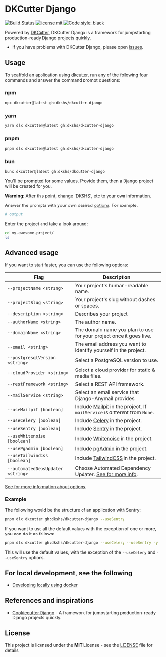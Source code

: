 # DKCutter Django

[![Build Status](https://img.shields.io/github/actions/workflow/status/dkshs/dkcutter-django/ci.yml?branch=main)](https://github.com/dkshs/dkcutter-django/actions/workflows/ci.yml?query=branch%3Amain)
[![license mit](https://img.shields.io/badge/licence-MIT-56BEB8)](LICENSE)
[![Code style: black](https://img.shields.io/badge/code%20style-black-000000.svg)](https://github.com/ambv/black)

Powered by [DKCutter](https://github.com/dkshs/dkcutter), DKCutter Django is a framework for jumpstarting production-ready Django projects quickly.

- If you have problems with DKCutter Django, please open [issues](https://github.com/dkshs/dkcutter-django/issues/new).

## Usage

To scaffold an application using [dkcutter](https://github.com/dkshs/dkcutter), run any of the following four commands and answer the command prompt questions:

### npm

```bash
npx dkcutter@latest gh:dkshs/dkcutter-django
```

### yarn

```bash
yarn dlx dkcutter@latest gh:dkshs/dkcutter-django
```

### pnpm

```bash
pnpm dlx dkcutter@latest gh:dkshs/dkcutter-django
```

### bun

```bash
bunx dkcutter@latest gh:dkshs/dkcutter-django
```

You'll be prompted for some values. Provide them, then a Django project will be created for you.

**Warning**: After this point, change 'DKSHS', etc to your own information.

Answer the prompts with your own desired [options][options-url]. For example:

```bash
# output
```

Enter the project and take a look around:

```bash
cd my-awesome-project/
ls
```

## Advanced usage

If you want to start faster, you can use the following options:

| Flag                              | Description                                                                               |
| --------------------------------- | ----------------------------------------------------------------------------------------- |
| `--projectName <string>`          | Your project's human-readable name.                                                       |
| `--projectSlug <string>`          | Your project's slug without dashes or spaces.                                             |
| `--description <string>`          | Describes your project                                                                    |
| `--authorName <string>`           | The author name.                                                                          |
| `--domainName <string>`           | The domain name you plan to use for your project once it goes live.                       |
| `--email <string>`                | The email address you want to identify yourself in the project.                           |
| `--postgresqlVersion <string>`    | Select a PostgreSQL version to use.                                                       |
| `--cloudProvider <string>`        | Select a cloud provider for static & media files.                                         |
| `--restFramework <string>`        | Select a REST API framework.                                                              |
| `--mailService <string>`          | Select an email service that Django-Anymail provides                                      |
| `--useMailpit [boolean]`          | Include [Mailpit][mailpit-url] in the project. If `mailService` is different from `None`. |
| `--useCelery [boolean]`           | Include [Celery](https://github.com/celery/celery) in the project.                        |
| `--useSentry [boolean]`           | Include [Sentry](https://github.com/getsentry/sentry) in the project.                     |
| `--useWhitenoise [boolean]`       | Include [Whitenoise](https://github.com/evansd/whitenoise) in the project.                |
| `--usePgadmin [boolean]`          | Include [pgAdmin](https://www.pgadmin.org/) in the project.                               |
| `--useTailwindcss [boolean]`      | Include [TailwindCSS](https://tailwindcss.com/) in the project.                           |
| `--automatedDepsUpdater <string>` | Choose Automated Dependency Updater. [See for more info][options-url].                    |

[mailpit-url]: https://github.com/axllent/mailpit/

[See for more information about options][options-url].

### Example

The following would be the structure of an application with Sentry:

```bash
pnpm dlx dkcutter gh:dkshs/dkcutter-django --useSentry
```

If you want to use all the default values with the exception of one or more, you can do it as follows:

```bash
pnpm dlx dkcutter gh:dkshs/dkcutter-django --useCelery --useSentry -y
```

This will use the default values, with the exception of the `--useCelery` and `--useSentry` options.

## For local development, see the following

- [Developing locally using docker](./docs/developing-locally-docker.md)

[options-url]: ./docs/project-generation-options.md

## References and inspirations

- [Cookiecutter Django](https://github.com/cookiecutter/cookiecutter-django) - A framework for jumpstarting production-ready Django projects quickly.

## License

This project is licensed under the **MIT** License - see the [LICENSE](./LICENSE) file for details
